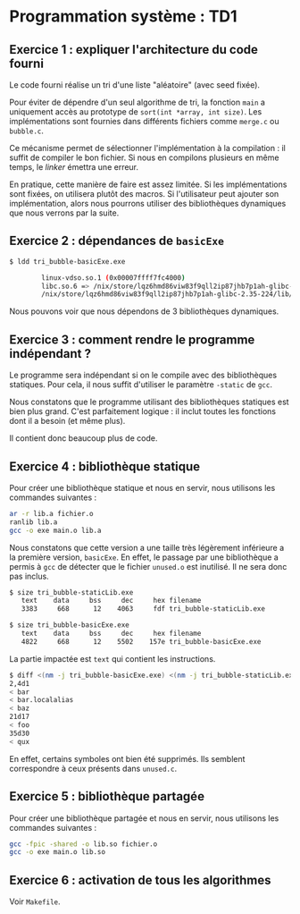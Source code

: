 # Programmation système : TD1

## Exercice 1 : expliquer l'architecture du code fourni

Le code fourni réalise un tri d'une liste "aléatoire" (avec seed fixée).

Pour éviter de dépendre d'un seul algorithme de tri, la fonction `main` a uniquement accès au prototype de `sort(int *array, int size)`. Les implémentations sont fournies dans différents fichiers comme `merge.c` ou `bubble.c`.

Ce mécanisme permet de sélectionner l'implémentation à la compilation : il suffit de compiler le bon fichier. Si nous en compilons plusieurs en même temps, le *linker* émettra une erreur.

En pratique, cette manière de faire est assez limitée. Si les implémentations sont fixées, on utilisera plutôt des macros. Si l'utilisateur peut ajouter son implémentation, alors nous pourrons utiliser des bibliothèques dynamiques que nous verrons par la suite.

## Exercice 2 : dépendances de `basicExe`

```sh
$ ldd tri_bubble-basicExe.exe

        linux-vdso.so.1 (0x00007ffff7fc4000)
        libc.so.6 => /nix/store/lqz6hmd86viw83f9qll2ip87jhb7p1ah-glibc-2.35-224/lib/libc.so.6 (0x00007ffff7db5000)
        /nix/store/lqz6hmd86viw83f9qll2ip87jhb7p1ah-glibc-2.35-224/lib/ld-linux-x86-64.so.2 => /nix/store/lqz6hmd86viw83f9qll2ip87jhb7p1ah-glibc-2.35-224/lib64/ld-linux-x86-64.so.2 (0x00007ffff7fc6000)
```

Nous pouvons voir que nous dépendons de 3 bibliothèques dynamiques.

## Exercice 3 : comment rendre le programme indépendant ?

Le programme sera indépendant si on le compile avec des bibliothèques statiques. Pour cela, il nous suffit d'utiliser le paramètre `-static` de `gcc`.

Nous constatons que le programme utilisant des bibliothèques statiques est bien plus grand. C'est parfaitement logique : il inclut toutes les fonctions dont il a besoin (et même plus).

Il contient donc beaucoup plus de code.

## Exercice 4 : bibliothèque statique

Pour créer une bibliothèque statique et nous en servir, nous utilisons les commandes suivantes :
```sh
ar -r lib.a fichier.o
ranlib lib.a
gcc -o exe main.o lib.a
```
Nous constatons que cette version a une taille très légèrement inférieure a la première version, `basicExe`. En effet, le passage par une bibliothèque a permis à `gcc` de détecter que le fichier `unused.o` est inutilisé. Il ne sera donc pas inclus.

```sh
$ size tri_bubble-staticLib.exe
   text    data     bss     dec     hex filename
   3383     668      12    4063     fdf tri_bubble-staticLib.exe

$ size tri_bubble-basicExe.exe
   text    data     bss     dec     hex filename
   4822     668      12    5502    157e tri_bubble-basicExe.exe
```
La partie impactée est `text` qui contient les instructions.

```sh
$ diff <(nm -j tri_bubble-basicExe.exe) <(nm -j tri_bubble-staticLib.exe)
2,4d1
< bar
< bar.localalias
< baz
21d17
< foo
35d30
< qux
```
En effet, certains symboles ont bien été supprimés. Ils semblent correspondre à ceux présents dans `unused.c`.

## Exercice 5 : bibliothèque partagée

Pour créer une bibliothèque partagée et nous en servir, nous utilisons les commandes suivantes :
```sh
gcc -fpic -shared -o lib.so fichier.o
gcc -o exe main.o lib.so
```

## Exercice 6 : activation de tous les algorithmes

Voir `Makefile`.
